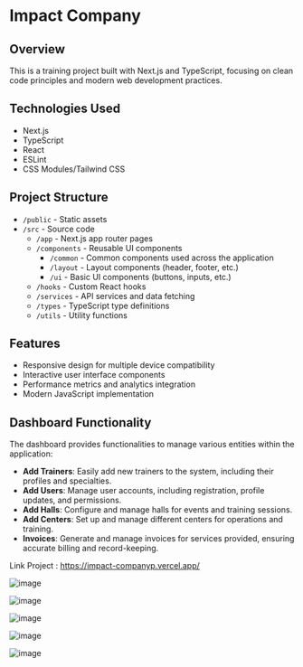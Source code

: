 
# Impact Company

## Overview
This is a training project built with Next.js and TypeScript, focusing on clean code principles and modern web development practices.

## Technologies Used
- Next.js
- TypeScript
- React
- ESLint
- CSS Modules/Tailwind CSS

## Project Structure
- `/public` - Static assets
- `/src` - Source code
  - `/app` - Next.js app router pages
  - `/components` - Reusable UI components
    - `/common` - Common components used across the application
    - `/layout` - Layout components (header, footer, etc.)
    - `/ui` - Basic UI components (buttons, inputs, etc.)
  - `/hooks` - Custom React hooks
  - `/services` - API services and data fetching
  - `/types` - TypeScript type definitions
  - `/utils` - Utility functions

## Features
- Responsive design for multiple device compatibility
- Interactive user interface components
- Performance metrics and analytics integration
- Modern JavaScript implementation

## Dashboard Functionality
The dashboard provides functionalities to manage various entities within the application:

- **Add Trainers**: Easily add new trainers to the system, including their profiles and specialties.
- **Add Users**: Manage user accounts, including registration, profile updates, and permissions.
- **Add Halls**: Configure and manage halls for events and training sessions.
- **Add Centers**: Set up and manage different centers for operations and training.
- **Invoices**: Generate and manage invoices for services provided, ensuring accurate billing and record-keeping.

Link Project : https://impact-companyp.vercel.app/


![image](https://github.com/user-attachments/assets/bef7a39a-d602-4ef5-a2c9-ae9233c8ad9c)


![image](https://github.com/user-attachments/assets/40facb98-e8cd-44ba-b58c-c14c694397cb)

![image](https://github.com/user-attachments/assets/fd8c66cc-bcf9-43d8-a02e-cce4f1b5937e)


![image](https://github.com/user-attachments/assets/77bd4163-9c3b-4ecd-8585-c3e6911de430)


![image](https://github.com/user-attachments/assets/ad6a5fa6-cfaf-48fd-84bb-dea9edbf84fd)

